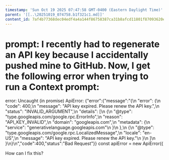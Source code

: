 ```yaml
---
timestamp: 'Sun Oct 19 2025 07:47:58 GMT-0400 (Eastern Daylight Time)'
parent: '[[..\20251019_074758.b1f321c1.md]]'
content_id: 7af4b77368dec04edf4a4a144f86758387ca31b8afcd11801f87093620e57752
---
```


# prompt: I recently had to regenerate an API key because I accidentally pushed mine to GitHub. Now, I get the following error when trying to run a Context prompt:

error: Uncaught (in promise) ApiError: {"error":{"message":"{\n  "error": {\n    "code": 400,\n    "message": "API key expired. Please renew the API key.",\n    "status": "INVALID\_ARGUMENT",\n    "details": \[\n      {\n        "@type": "type.googleapis.com/google.rpc.ErrorInfo",\n        "reason": "API\_KEY\_INVALID",\n        "domain": "googleapis.com",\n        "metadata": {\n          "service": "generativelanguage.googleapis.com"\n        }\n      },\n      {\n        "@type": "type.googleapis.com/google.rpc.LocalizedMessage",\n        "locale": "en-US",\n        "message": "API key expired. Please renew the API key."\n      }\n    ]\n  }\n}\n","code":400,"status":"Bad Request"}}
const apiError = new ApiError({

How can I fix this?
